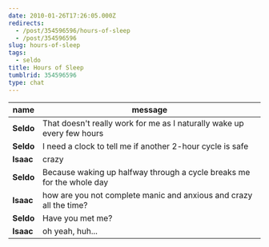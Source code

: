 ```yaml
---
date: 2010-01-26T17:26:05.000Z
redirects:
  - /post/354596596/hours-of-sleep
  - /post/354596596
slug: hours-of-sleep
tags:
  - seldo
title: Hours of Sleep
tumblrid: 354596596
type: chat
---
```

|name|message|
|-----|-----|
| **Seldo** | That doesn't really work for me as I naturally wake up every few hours |
| **Seldo** | I need a clock to tell me if another 2-hour cycle is safe |
| **Isaac** | crazy |
| **Seldo** | Because waking up halfway through a cycle breaks me for the whole day |
| **Isaac** | how are you not complete manic and anxious and crazy all the time? |
| **Seldo** | Have you met me? |
| **Isaac** | oh yeah, huh... |
